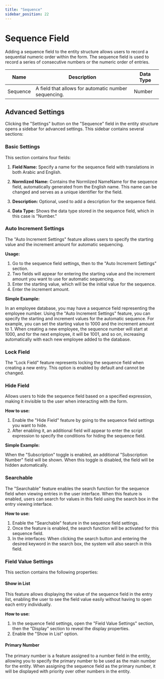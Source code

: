```yaml
---
title: "Sequence"
sidebar_position: 22
---
```


# Sequence Field

Adding a sequence field to the entity structure allows users to record a sequential numeric order within the form. The sequence field is used to record a series of consecutive numbers or the numeric order of entries.

| Name      | Description                             | Data Type     |
|-----------|-----------------------------------------|---------------|
| Sequence  | A field that allows for automatic number sequencing. | Number        |  

## Advanced Settings

Clicking the "Settings" button on the "Sequence" field in the entity structure opens a sidebar for advanced settings. This sidebar contains several sections:

### Basic Settings

This section contains four fields:

1. **Field Name:** Specify a name for the sequence field with translations in both Arabic and English.

2. **Normlized Name:** Contains the Normlized NameName for the sequence field, automatically generated from the English name. This name can be changed and serves as a unique identifier for the field.

3. **Description:** Optional, used to add a description for the sequence field.

4. **Data Type:** Shows the data type stored in the sequence field, which in this case is "Number."

### Auto Increment Settings 

The "Auto Increment Settings" feature allows users to specify the starting value and the increment amount for automatic sequencing.

**Usage:**

1. Go to the sequence field settings, then to the "Auto Increment Settings" section.
2. Two fields will appear for entering the starting value and the increment amount you want to use for automatic sequencing.
3. Enter the starting value, which will be the initial value for the sequence.
4. Enter the increment amount.

**Simple Example:**

In an employee database, you may have a sequence field representing the employee number. Using the "Auto Increment Settings" feature, you can specify the starting and increment values for the automatic sequence. For example, you can set the starting value to 1000 and the increment amount to 1. When creating a new employee, the sequence number will start at 1000, and for the next employee, it will be 1001, and so on, increasing automatically with each new employee added to the database.

### Lock Field

The "Lock Field" feature represents locking the sequence field when creating a new entry. This option is enabled by default and cannot be changed.

### Hide Field

Allows users to hide the sequence field based on a specified expression, making it invisible to the user when interacting with the form.

**How to use:**

1. Enable the "Hide Field" feature by going to the sequence field settings you want to hide.
2. After enabling it, an additional field will appear to enter the script expression to specify the conditions for hiding the sequence field.

**Simple Example:**

When the "Subscription" toggle is enabled, an additional "Subscription Number" field will be shown. When this toggle is disabled, the field will be hidden automatically.

### Searchable

The "Searchable" feature enables the search function for the sequence field when viewing entries in the user interface. When this feature is enabled, users can search for values in this field using the search box in the entry viewing interface.

**How to use:**

1. Enable the "Searchable" feature in the sequence field settings.
2. Once the feature is enabled, the search function will be activated for this sequence field.
3. In the interfaces: When clicking the search button and entering the desired keyword in the search box, the system will also search in this field.

### Field Value Settings

This section contains the following properties:

#### Show in List

This feature allows displaying the value of the sequence field in the entry list, enabling the user to see the field value easily without having to open each entry individually.

**How to use:**

1. In the sequence field settings, open the "Field Value Settings" section, then the "Display" section to reveal the display properties.
2. Enable the "Show in List" option.

#### Primary Number

The primary number is a feature assigned to a number field in the entity, allowing you to specify the primary number to be used as the main number for the entity. When assigning the sequence field as the primary number, it will be displayed with priority over other numbers in the entity.
